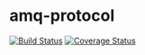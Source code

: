 # amq-protocol

[![Build Status](https://travis-ci.org/Keruspe/amq-protocol.svg?branch=master)](https://travis-ci.org/Keruspe/amq-protocol)
[![Coverage Status](https://coveralls.io/repos/github/Keruspe/amq-protocol/badge.svg?branch=master)](https://coveralls.io/github/Keruspe/amq-protocol?branch=master)
